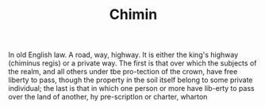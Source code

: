 ---
title: Chimin
letter: C
permalink: "/definitions/bld-chimin.html"
body: In old English law. A road, way, highway. It is either the king's highway (chiminus
  regis) or a private way. The first is that over which the subjects of the realm,
  and all others under tbe pro-tection of the crown, have free liberty to pass, though
  the property in the soil itself belong to some private individual; the last is that
  in which one person or more have lib-erty to pass over the land of another, hy pre-scriptlon
  or charter, wharton
published_at: '2018-07-07'
source: Black's Law Dictionary 2nd Ed (1910)
layout: post
---